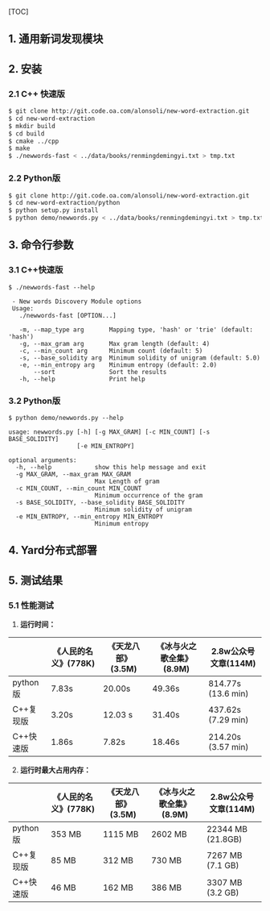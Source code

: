 [TOC]

## 1. 通用新词发现模块


## 2. 安装

### 2.1 C++ 快速版

```bash
$ git clone http://git.code.oa.com/alonsoli/new-word-extraction.git
$ cd new-word-extraction
$ mkdir build
$ cd build
$ cmake ../cpp
$ make
$ ./newwords-fast < ../data/books/renmingdemingyi.txt > tmp.txt
```

### 2.2 Python版

```bash
$ git clone http://git.code.oa.com/alonsoli/new-word-extraction.git
$ cd new-word-extraction/python
$ python setup.py install
$ python demo/newwords.py < ../data/books/renmingdemingyi.txt > tmp.txt
```



## 3. 命令行参数

### 3.1 C++快速版

```
$ ./newwords-fast --help

 - New words Discovery Module options
 Usage:
   ./newwords-fast [OPTION...]

   -m, --map_type arg       Mapping type, 'hash' or 'trie' (default: 'hash')
   -g, --max_gram arg       Max gram length (default: 4)
   -c, --min_count arg      Minimum count (default: 5)
   -s, --base_solidity arg  Minimum solidity of unigram (default: 5.0)
   -e, --min_entropy arg    Minimum entropy (default: 2.0)
       --sort               Sort the results
   -h, --help               Print help
```



### 3.2 Python版

```
$ python demo/newwords.py --help

usage: newwords.py [-h] [-g MAX_GRAM] [-c MIN_COUNT] [-s BASE_SOLIDITY]
                   [-e MIN_ENTROPY]

optional arguments:
  -h, --help            show this help message and exit
  -g MAX_GRAM, --max_gram MAX_GRAM
                        Max Length of gram
  -c MIN_COUNT, --min_count MIN_COUNT
                        Minimum occurrence of the gram
  -s BASE_SOLIDITY, --base_solidity BASE_SOLIDITY
                        Minimum solidity of unigram
  -e MIN_ENTROPY, --min_entropy MIN_ENTROPY
                        Minimum entropy
```




## 4. Yard分布式部署

## 5. 测试结果

### 5.1 性能测试

1. **运行时间：**

|           | 《人民的名义》(778K) | 《天龙八部》(3.5M) | 《冰与火之歌全集》(8.9M) | 2.8w公众号文章(114M) |
| --------- | -------------------- | ------------------ | ------------------------ | -------------------- |
| python版  | 7.83s                | 20.00s             | 49.36s                   | 814.77s (13.6 min)   |
| C++复现版 | 3.20s                | 12.03 s            | 31.40s                   | 437.62s (7.29 min)   |
| C++快速版 | 1.86s                | 7.82s              | 18.46s                   | 214.20s (3.57 min)   |

2. **运行时最大占用内存：**

|           | 《人民的名义》(778K) | 《天龙八部》(3.5M) | 《冰与火之歌全集》(8.9M) | 2.8w公众号文章(114M) |
| --------- | -------------------- | ------------------ | ------------------------ | -------------------- |
| python版  | 353 MB               | 1115 MB            | 2602 MB                  | 22344 MB (21.8GB)    |
| C++复现版 | 85 MB                | 312 MB             | 730 MB                   | 7267 MB (7.1 GB)     |
| C++快速版 | 46 MB                | 162 MB             | 386 MB                   | 3307 MB (3.2 GB)     |

